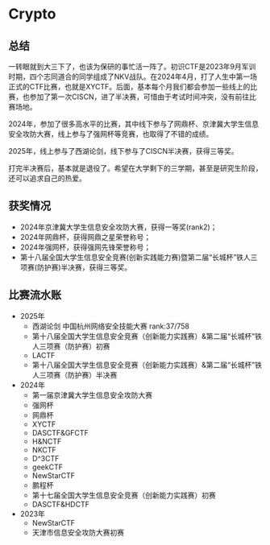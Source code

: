 # Crypto

## 总结

一转眼就到大三下了，也该为保研的事忙活一阵了。初识CTF是2023年9月军训时期，四个志同道合的同学组成了NKV战队。在2024年4月，打了人生中第一场正式的CTF比赛，也就是XYCTF。后面，基本每个月我们都会参加一些线上的比赛，也参加了第一次CISCN，进了半决赛，可惜由于考试时间冲突，没有前往比赛场地。

2024年，参加了很多高水平的比赛，其中线下参与了网鼎杯、京津冀大学生信息安全攻防大赛，线上参与了强网杯等竞赛，也取得了不错的成绩。

2025年，线上参与了西湖论剑，线下参与了CISCN半决赛，获得三等奖。

打完半决赛后，基本就是退役了。希望在大学剩下的三学期，甚至是研究生阶段，还可以追求自己的热爱。

## 获奖情况

- 2024年京津冀大学生信息安全攻防大赛，获得一等奖(rank2)；
- 2024年网鼎杯，获得网鼎之星荣誉称号；
- 2024年强网杯，获得强网先锋荣誉称号；
- 第十八届全国大学生信息安全竞赛(创新实践能力赛)暨第二届“长城杯”铁人三项赛(防护赛)半决赛，获得三等奖。

## 比赛流水账

- 2025年
  - 西湖论剑 中国杭州网络安全技能大赛 rank:37/758
  - 第十八届全国大学生信息安全竞赛（创新能力实践赛）&第二届“长城杯”铁人三项赛（防护赛）初赛
  - LACTF
  - 第十八届全国大学生信息安全竞赛（创新能力实践赛）&第二届“长城杯”铁人三项赛（防护赛）半决赛
- 2024年
  - 第一届京津冀大学生信息安全攻防大赛
  - 强网杯
  - 网鼎杯
  - XYCTF
  - DASCTF&GFCTF
  - H&NCTF
  - NKCTF
  - D^3CTF
  - geekCTF
  - NewStarCTF
  - 鹏程杯
  - 第十七届全国大学生信息安全竞赛（创新能力实践赛）初赛
  - DASCTF&HDCTF
- 2023年
  - NewStarCTF
  - 天津市信息安全攻防大赛初赛